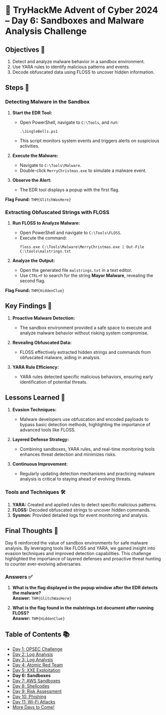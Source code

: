 # 🎄 TryHackMe Advent of Cyber 2024 – Day 6: Sandboxes and Malware Analysis Challenge

## Objectives 🎯

1. Detect and analyze malware behavior in a sandbox environment.  
2. Use YARA rules to identify malicious patterns and events.  
3. Decode obfuscated data using FLOSS to uncover hidden information.

## Steps 🚀

### Detecting Malware in the Sandbox
1. **Start the EDR Tool:**  
   - Open PowerShell, navigate to `C:\Tools`, and run:  
     ```
     .\JingleBells.ps1
     ```
   - This script monitors system events and triggers alerts on suspicious activities.

2. **Execute the Malware:**  
   - Navigate to `C:\Tools\Malware`.  
   - Double-click `MerryChristmas.exe` to simulate a malware event.

3. **Observe the Alert:**  
   - The EDR tool displays a popup with the first flag.

**Flag Found:** `THM{GlitchWasHere}`

### Extracting Obfuscated Strings with FLOSS
1. **Run FLOSS to Analyze Malware:**  
   - Open PowerShell and navigate to `C:\Tools\FLOSS`.  
   - Execute the command:  
     ```
     floss.exe C:\Tools\Malware\MerryChristmas.exe | Out-File C:\tools\malstrings.txt
     ```

2. **Analyze the Output:**  
   - Open the generated file `malstrings.txt` in a text editor.  
   - Use `CTRL+F` to search for the string **Mayor Malware**, revealing the second flag.

**Flag Found:** `THM{HiddenClue}`

## Key Findings 🔑

1. **Proactive Malware Detection:**  
   - The sandbox environment provided a safe space to execute and analyze malware behavior without risking system compromise.  

2. **Revealing Obfuscated Data:**  
   - FLOSS effectively extracted hidden strings and commands from obfuscated malware, aiding in analysis.  

3. **YARA Rule Efficiency:**  
   - YARA rules detected specific malicious behaviors, ensuring early identification of potential threats.

## Lessons Learned 🌟

1. **Evasion Techniques:**  
   - Malware developers use obfuscation and encoded payloads to bypass basic detection methods, highlighting the importance of advanced tools like FLOSS.

2. **Layered Defense Strategy:**  
   - Combining sandboxes, YARA rules, and real-time monitoring tools enhances threat detection and minimizes risks.

3. **Continuous Improvement:**  
   - Regularly updating detection mechanisms and practicing malware analysis is critical to staying ahead of evolving threats.

### Tools and Techniques 🛠️

1. **YARA:** Created and applied rules to detect specific malicious patterns.  
2. **FLOSS:** Decoded obfuscated strings to uncover hidden commands.  
3. **Sysmon:** Provided detailed logs for event monitoring and analysis.  

## Final Thoughts 🎁

Day 6 reinforced the value of sandbox environments for safe malware analysis. By leveraging tools like FLOSS and YARA, we gained insight into evasion techniques and improved detection capabilities. This challenge highlighted the importance of layered defenses and proactive threat hunting to counter ever-evolving adversaries.

### Answers ✅

1. **What is the flag displayed in the popup window after the EDR detects the malware?**  
   **Answer:** `THM{GlitchWasHere}`  

2. **What is the flag found in the malstrings.txt document after running FLOSS?**  
   **Answer:** `THM{HiddenClue}`  

## Table of Contents 📚

- [Day 1: OPSEC Challenge](day1.md)  
- [Day 2: Log Analysis](day2.md)  
- [Day 3: Log Analysis](day3.md)  
- [Day 4: Atomic Red Team](day4.md)  
- [Day 5: XXE Exploitation](day5.md)  
- **Day 6: Sandboxes**  
- [Day 7: AWS Sandboxes](day7.md)
- [Day 8: Shellcodes](day8.md)
- [Day 9: Risk Assessment](day9.md)
- [Day 10: Phishing](day_10.md)
- [Day 11: Wi-Fi Attacks](day_11.md)
- [More Days to Come!](README.md)  
